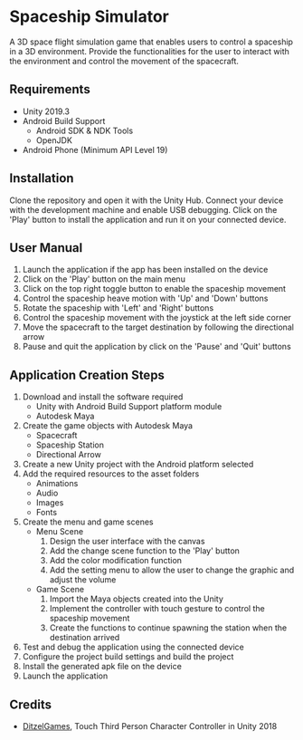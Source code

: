 # Spaceship Simulator

A 3D space flight simulation game that enables users to control a spaceship in a 3D environment. Provide the functionalities for the user to interact with the environment and control the movement of the spacecraft.

## Requirements

* Unity 2019.3
* Android Build Support 
  * Android SDK & NDK Tools
  * OpenJDK
* Android Phone (Minimum API Level 19)

## Installation

Clone the repository and open it with the Unity Hub. Connect your device with the development machine and enable USB debugging. Click on the 'Play' button to install the application and run it on your connected device.

## User Manual

1. Launch the application if the app has been installed on the device
1. Click on the 'Play' button on the main menu
1. Click on the top right toggle button to enable the spaceship movement
1. Control the spaceship heave motion with 'Up' and 'Down' buttons
1. Rotate the spaceship with 'Left' and 'Right' buttons
1. Control the spaceship movement with the joystick at the left side corner
1. Move the spacecraft to the target destination by following the directional arrow
1. Pause and quit the application by click on the 'Pause' and 'Quit' buttons

## Application Creation Steps

1. Download and install the software required
    * Unity with Android Build Support platform module
    * Autodesk Maya
1. Create the game objects with Autodesk Maya
    * Spacecraft
    * Spaceship Station
    * Directional Arrow
1. Create a new Unity project with the Android platform selected
1. Add the required resources to the asset folders
    * Animations
    * Audio
    * Images
    * Fonts
1. Create the menu and game scenes
    * Menu Scene
      1. Design the user interface with the canvas
      1. Add the change scene function to the 'Play' button
      1. Add the color modification function
      1. Add the setting menu to allow the user to change the graphic and adjust the volume
    * Game Scene
      1. Import the Maya objects created into the Unity
      1. Implement the controller with touch gesture to control the spaceship movement
      1. Create the functions to continue spawning the station when the destination arrived
1. Test and debug the application using the connected device
1. Configure the project build settings and build the project
1. Install the generated apk file on the device
1. Launch the application

## Credits

* [DitzelGames](https://www.youtube.com/watch?v=8ycgJbQegAo), Touch Third Person Character Controller in Unity 2018
